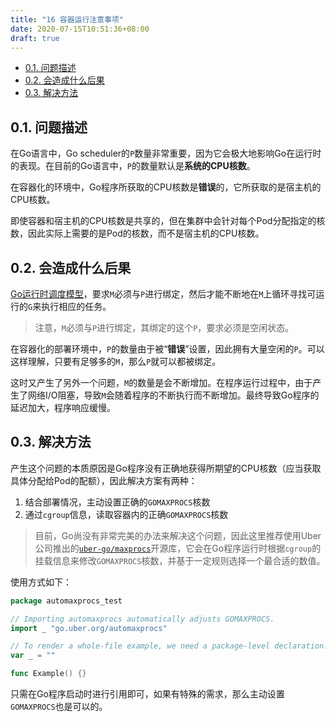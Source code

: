 ```yaml
---
title: "16 容器运行注意事项"
date: 2020-07-15T10:51:36+08:00
draft: true
---
```


- [0.1. 问题描述](#01-问题描述)
- [0.2. 会造成什么后果](#02-会造成什么后果)
- [0.3. 解决方法](#03-解决方法)

## 0.1. 问题描述

在Go语言中，Go scheduler的`P`数量非常重要，因为它会极大地影响Go在运行时的表现。在目前的Go语言中，`P`的数量默认是**系统的CPU核数**。

在容器化的环境中，Go程序所获取的CPU核数是**错误**的，它所获取的是宿主机的CPU核数。

即使容器和宿主机的CPU核数是共享的，但在集群中会针对每个Pod分配指定的核数，因此实际上需要的是Pod的核数，而不是宿主机的CPU核数。

## 0.2. 会造成什么后果

[Go运行时调度模型](/golang/基础/13-语句执行规则)，要求`M`必须与`P`进行绑定，然后才能不断地在`M`上循环寻找可运行的`G`来执行相应的任务。

> 注意，`M`必须与`P`进行绑定，其绑定的这个`P`，要求必须是空闲状态。

在容器化的部署环境中，`P`的数量由于被“**错误**”设置，因此拥有大量空闲的`P`。可以这样理解，只要有足够多的`M`，那么`P`就可以都被绑定。

这时又产生了另外一个问题，`M`的数量是会不断增加。在程序运行过程中，由于产生了网络I/O阻塞，导致`M`会随着程序的不断执行而不断增加。最终导致Go程序的延迟加大，程序响应缓慢。

## 0.3. 解决方法

产生这个问题的本质原因是Go程序没有正确地获得所期望的CPU核数（应当获取具体分配给Pod的配额），因此解决方案有两种：

1. 结合部署情况，主动设置正确的`GOMAXPROCS`核数
2. 通过`cgroup`信息，读取容器内的正确`GOMAXPROCS`核数

> 目前，Go尚没有非常完美的办法来解决这个问题，因此这里推荐使用Uber公司推出的[`uber-go/maxprocs`](https://github.com/uber-go/automaxprocs)开源库，它会在Go程序运行时根据`cgroup`的挂载信息来修改`GOMAXPROCS`核数，并基于一定规则选择一个最合适的数值。

使用方式如下：

```go
package automaxprocs_test

// Importing automaxprocs automatically adjusts GOMAXPROCS.
import _ "go.uber.org/automaxprocs"

// To render a whole-file example, we need a package-level declaration.
var _ = ""

func Example() {}
```

只需在Go程序启动时进行引用即可，如果有特殊的需求，那么主动设置`GOMAXPROCS`也是可以的。
